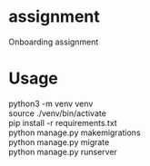 # assignment
Onboarding assignment


# Usage
python3 -m venv venv
</br>source ./venv/bin/activate
</br>pip install -r requirements.txt
</br>python manage.py makemigrations
</br>python manage.py migrate
</br>python manage.py runserver
